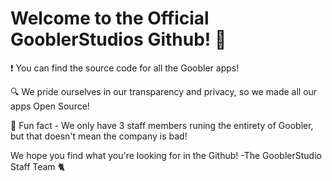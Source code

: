 # Welcome to the Official GooblerStudios Github! 👋

❗ You can find the source code for all the Goobler apps!

🔍 We pride ourselves in our transparency and privacy, so we made all our apps Open Source!

🍿 Fun fact - We only have 3 staff members runing the entirety of Goobler, but that doesn't mean the company is bad!

We hope you find what you're looking for in the Github! -The GooblerStudio Staff Team 🐈

<!--

**Here are some ideas to get you started:**

🙋‍♀️ A short introduction - Our organisation is called Goobler Studios, we create apps on the internet that help you with your needs.
👩‍💻 Useful resources - Website URL: [goobler.ga](https://goobler.ga)
🍿 Fun facts - We started off as a company with 2 developers.
🧙 Remember, we do the simple stuff, you relax.
-->
